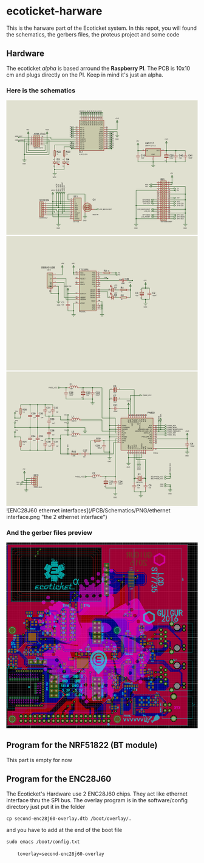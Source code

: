 # ecoticket-harware
This is the harware part of the Ecoticket system.
In this repot, you will found the schematics, the gerbers files, the proteus project and some code 
## Hardware
The ecoticket *alpha* is based arround the **Raspberry PI**. 
The PCB is 10x10 cm and plugs directly on the PI.
Keep in mind it's just an alpha.

### Here is the schematics
![the ecoticket main view](/PCB/Schematics/PNG/otherthings.png "Main view")
![serial debug](/PCB/Schematics/PNG/ft232rl.png "the serial debug")
![PN532 nfc interface](/PCB/Schematics/PNG/nfc.png "the nfc interface")
![ENC28J60 ethernet interfaces](/PCB/Schematics/PNG/ethernet interface.png "the 2 ethernet interface")

### And the gerber files preview
![the ecoticket alpha](/PCB/Realease%20alpha/pcb%2018.03.16.PNG "The gerber viewer")

## Program for the NRF51822 (BT module)
This part is empty for now

## Program for the ENC28J60
The Ecoticket's Hardware use 2 ENC28J60 chips. They act like ethernet interface thru the SPI bus.
The overlay program is in the software/config directory
just put it in the folder
```
cp second-enc28j60-overlay.dtb /boot/overlay/.
```
and you have to add at the end of the boot file
```
sudo emacs /boot/config.txt

    toverlay=second-enc28j60-overlay
```
